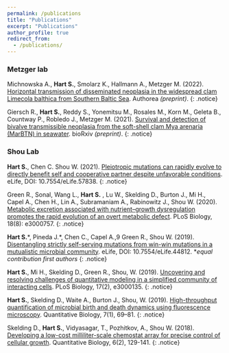 ```yaml
---
permalink: /publications
title: "Publications"
excerpt: "Publications"
author_profile: true
redirect_from:
  - /publications/
---
```


### Metzger lab

Michnowska A., **Hart S.**, Smolarz K., Hallmann A., Metzger M. (2022). [Horizontal transmission of disseminated neoplasia in the widespread clam Limecola balthica from Southern Baltic Sea](https://doi.org/10.22541/au.164396011.10415595/v1). Authorea *(preprint)*.
{: .notice}


Giersch R., **Hart S.**, Reddy S., Yonemitsu M., Rosales M., Korn M., Geleta B., Countway P., Robledo J., Metzger M. (2021). [Survival and detection of bivalve transmissible neoplasia from the soft-shell clam Mya arenaria (MarBTN) in seawater](https://www.biorxiv.org/content/10.1101/2021.12.25.473725v1). bioRxiv *(preprint)*.
{: .notice}

### Shou Lab

**Hart S.**, Chen C. Shou W. (2021). [Pleiotropic mutations can rapidly evolve to directly benefit self and cooperative partner despite unfavorable conditions](https://elifesciences.org/articles/57838). eLife, DOI: 10.7554/eLife.57838.
{: .notice}

Green R., Sonal, Wang L., **Hart S.** , Lu W., Skelding D., Burton J., Mi H., Capel A., Chen H., Lin A., Subramaniam A., Rabinowitz J., Shou W. (2020). [Metabolic excretion associated with nutrient–growth dysregulation promotes the rapid evolution of an overt metabolic defect](https://journals.plos.org/plosbiology/article?id=10.1371/journal.pbio.3000757). PLoS Biology, 18(8): e3000757.
{: .notice}

**Hart S.**\*, Pineda J.\*, Chen C., Capel A.,9 Green R., Shou W. (2019). [Disentangling strictly self-serving mutations from win-win mutations in a mutualistic microbial community](https://doi.org/10.7554/eLife.44812). eLife, DOI: 10.7554/eLife.44812.
\**equal contribution first authors*
{: .notice}

**Hart S.**, Mi H., Skelding D., Green R., Shou, W. (2019). [Uncovering and resolving challenges of quantitative modeling in a simplified community of interacting cells](https://doi.org/10.1371/journal.pbio.3000135). PLoS Biology, 17(2), e3000135. 
{: .notice}

**Hart S.**, Skelding D., Waite A., Burton J., Shou, W. (2019). [High-throughput quantification of microbial birth and death dynamics using fluorescence microscopy](https://doi.org/10.1007/s40484-018-0160-7). Quantitative Biology, 7(1), 69–81. 
{: .notice}

Skelding D., **Hart S.**, Vidyasagar, T., Pozhitkov, A., Shou W. (2018). [Developing a low-cost milliliter-scale chemostat array for precise control of cellular growth](https://doi.org/10.1007/s40484-018-0143-8). Quantitative Biology, 6(2), 129-141. 
{: .notice}
